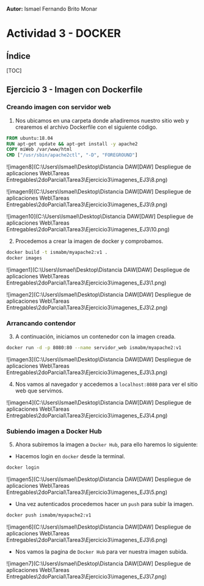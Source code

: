 **Autor:** Ismael Fernando Brito Monar

# Actividad 3 - DOCKER

## Índice

[TOC]

## Ejercicio 3 - Imagen con Dockerfile

### Creando imagen con servidor web

1. Nos ubicamos en una carpeta donde añadiremos nuestro sitio web y crearemos el archivo Dockerfile con el siguiente código.

```dockerfile
FROM ubuntu:18.04
RUN apt-get update && apt-get install -y apache2
COPY miWeb /var/www/html
CMD ["/usr/sbin/apache2ctl", "-D", "FOREGROUND"]
```

![imagen8](C:\Users\Ismael\Desktop\Distancia DAW\[DAW] Despliegue de aplicaciones Web\Tareas Entregables\2doParcial\Tarea3\Ejercicio3\imagenes_EJ3\8.png)

![imagen9](C:\Users\Ismael\Desktop\Distancia DAW\[DAW] Despliegue de aplicaciones Web\Tareas Entregables\2doParcial\Tarea3\Ejercicio3\imagenes_EJ3\9.png)

![imagen10](C:\Users\Ismael\Desktop\Distancia DAW\[DAW] Despliegue de aplicaciones Web\Tareas Entregables\2doParcial\Tarea3\Ejercicio3\imagenes_EJ3\10.png)

2. Procedemos a crear la imagen de docker y comprobamos.

```bash
docker build -t ismabm/myapache2:v1 .
docker images
```

![imagen1](C:\Users\Ismael\Desktop\Distancia DAW\[DAW] Despliegue de aplicaciones Web\Tareas Entregables\2doParcial\Tarea3\Ejercicio3\imagenes_EJ3\1.png)

![imagen2](C:\Users\Ismael\Desktop\Distancia DAW\[DAW] Despliegue de aplicaciones Web\Tareas Entregables\2doParcial\Tarea3\Ejercicio3\imagenes_EJ3\2.png)

### Arrancando contendor

3. A continuación, iniciamos un contenedor con la imagen creada.

```bash
docker run -d -p 8080:80 --name servidor_web ismabm/myapache2:v1
```

![imagen3](C:\Users\Ismael\Desktop\Distancia DAW\[DAW] Despliegue de aplicaciones Web\Tareas Entregables\2doParcial\Tarea3\Ejercicio3\imagenes_EJ3\3.png)

4. Nos vamos al navegador y accedemos a `localhost:8080` para ver el sitio web que servimos.

![imagen4](C:\Users\Ismael\Desktop\Distancia DAW\[DAW] Despliegue de aplicaciones Web\Tareas Entregables\2doParcial\Tarea3\Ejercicio3\imagenes_EJ3\4.png)

### Subiendo imagen a Docker Hub

5. Ahora subiremos la imagen a `Docker Hub`, para ello haremos lo siguiente:

+ Hacemos login en `docker` desde la terminal.

```bash
docker login
```

![imagen5](C:\Users\Ismael\Desktop\Distancia DAW\[DAW] Despliegue de aplicaciones Web\Tareas Entregables\2doParcial\Tarea3\Ejercicio3\imagenes_EJ3\5.png)

+ Una vez autenticados procedemos hacer un `push` para subir la imagen.

```bash
docker push ismabm/myapache2:v1
```

![imagen6](C:\Users\Ismael\Desktop\Distancia DAW\[DAW] Despliegue de aplicaciones Web\Tareas Entregables\2doParcial\Tarea3\Ejercicio3\imagenes_EJ3\6.png)

+ Nos vamos la pagina de `Docker Hub` para ver nuestra imagen subida.

![imagen7](C:\Users\Ismael\Desktop\Distancia DAW\[DAW] Despliegue de aplicaciones Web\Tareas Entregables\2doParcial\Tarea3\Ejercicio3\imagenes_EJ3\7.png)